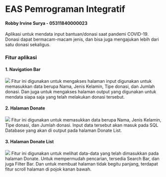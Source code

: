 # EAS Pemrograman Integratif

#### Robby Irvine Surya - 05311840000023


Aplikasi untuk mendata input bantuan/donasi saat pandemi COVID-19. Donasi dapat bermacam-macam jenis, dan bisa juga mengajukan lebih dari satu donasi sekaligus.

### Fitur aplikasi 

#### 1. Navigation Bar 
<img src="https://github.com/robbyirvine/hellomvc/blob/master/sc/Nav.png">
Fitur ini digunakan untuk mengakses halaman input digunakan untuk memasukkan data berupa Nama, Jenis Kelamin, Tipe donasi, dan Jumlah donasi. Dan juga untuk mengakses halaman output yang digunakan untuk mendata siapa saja yang telah melakukan donasi tersebut. 

#### 2. Halaman Donate
<img src="https://github.com/robbyirvine/hellomvc/blob/master/sc/Donate.png">
Fitur ini digunakan untuk memasukkan data berupa Nama, Jenis Kelamin, Tipe donasi, dan Jumlah donasi. Input data tersebut akan masuk pada SQL Database yang akan di output pada halaman Donate List.

#### 3. Halaman Donate List
<img src="https://github.com/robbyirvine/hellomvc/blob/master/sc/DonateList.png">
Fitur ini digunakan untuk melihat data-data yang telah dimasukkan pada halaman Donate. Untuk mempermudah pencarian, tersedia Search Bar, dan juga Filter Bar. Dan untuk membuat halaman tidak begitu panjang, terdapat fitur scroll halaman di pojok kanan bawah.
